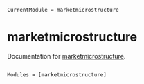 ```@meta
CurrentModule = marketmicrostructure
```

# marketmicrostructure

Documentation for [marketmicrostructure](https://github.com/@ys-fr/marketmicrostructure.jl).

```@index
```

```@autodocs
Modules = [marketmicrostructure]
```
